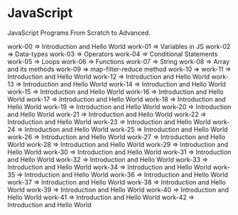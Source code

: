 # JavaScript
JavaScript Programs From Scratch to Advanced.


work-00 => Introduction and Hello World
work-01 => Variables in JS
work-02 => Data-types
work-03 => Operators
work-04 => Conditional Statements
work-05 => Loops
work-06 => Functions
work-07 => String
work-08 => Array and its methods
work-09 => map-filter-reduce method
work-10 => 
work-11 => Introduction and Hello World
work-12 => Introduction and Hello World
work-13 => Introduction and Hello World
work-14 => Introduction and Hello World
work-15 => Introduction and Hello World
work-16 => Introduction and Hello World
work-17 => Introduction and Hello World
work-18 => Introduction and Hello World
work-19 => Introduction and Hello World
work-20 => Introduction and Hello World
work-21 => Introduction and Hello World
work-22 => Introduction and Hello World
work-23 => Introduction and Hello World
work-24 => Introduction and Hello World
work-25 => Introduction and Hello World
work-26 => Introduction and Hello World
work-27 => Introduction and Hello World
work-28 => Introduction and Hello World
work-29 => Introduction and Hello World
work-30 => Introduction and Hello World
work-31 => Introduction and Hello World
work-32 => Introduction and Hello World
work-33 => Introduction and Hello World
work-34 => Introduction and Hello World
work-35 => Introduction and Hello World
work-36 => Introduction and Hello World
work-37 => Introduction and Hello World
work-38 => Introduction and Hello World
work-39 => Introduction and Hello World
work-40 => Introduction and Hello World
work-41 => Introduction and Hello World
work-42 => Introduction and Hello World